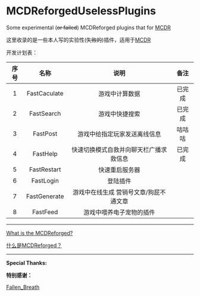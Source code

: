 # MCDReforgedUselessPlugins
Some experimental (~~or failed~~) MCDReforged plugins that for [MCDR](https://github.com/Fallen-Breath/MCDReforged)

这里收录的是一些本人写的实验性(~~失败的~~)插件，适用于[MCDR](https://github.com/Fallen-Breath/MCDReforged)

开发计划表：

序号 | 名称 | 说明 | 备注 
:-: | :-: | :-: | :-: 
1 | FastCaculate | 游戏中计算数据 | 已完成  
2 | FastSearch| 游戏中快捷搜索 | 已完成 
3 | FastPost| 游戏中给指定玩家发送离线信息 | 咕咕咕 
4 | FastHelp| 快速切换模式自救并向聊天栏广播求救信息 | 已完成
5 | FastRestart| 快速重启服务器 |  
6 | FastLogin| 登陆插件 |  
7 | FastGenerate| 游戏中在线生成 营销号文章/狗屁不通文章 |  
8 | FastFeed| 游戏中喂养电子宠物的插件 |  

--------

[What is the MCDReforged?](https://github.com/Fallen-Breath/MCDReforged)

[什么是MCDReforged？](https://github.com/Fallen-Breath/MCDReforged)

--------

**Special Thanks:**

**特别感谢：**

  [Fallen_Breath](https://github.com/Fallen-Breath)
